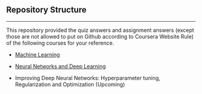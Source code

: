 ## Repository Structure

-----------

This repository provided the quiz answers and assignment answers (except those are not allowed to put on Github according to Coursera Website Rule) of the following courses for your reference.

- [Machine Learning](https://github.com/LiMengyang990726/Coursera-Machine-Learning/blob/master/Machine-Learning/)

- [Neural Networks and Deep Learning](https://github.com/LiMengyang990726/Coursera-Machine-Learning/blob/master/Neural-Network/)

- Improving Deep Neural Networks: Hyperparameter tuning, Regularization and Optimization (Upcoming)

